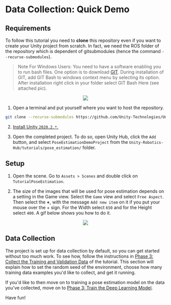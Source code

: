 # Data Collection: Quick Demo

## <a name="reqs">Requirements</a>

To follow this tutorial you need to **clone** this repository even if you want to create your Unity project from scratch. In fact, we need the ROS folder of the repository which is dependent of gitsubmodules (hence the command `--recurse-submodules`). 


>Note For Windows Users:
You need to have a software enabling you to run bash files. One option is to download [GIT](https://git-scm.com/downloads). During installation of GIT, add GIT Bash to windows context menu by selecting its option. After installation right click in your folder select GIT Bash Here (see attached pic). 
<p align="center">
<img src="Images/0_GIT_installed.images"/>
</p>


1. Open a terminal and put yourself where you want to host the repository. 
```bash
git clone --recurse-submodules https://github.com/Unity-Technologies/Unity-Robotics-Hub.git
```

2. [Install Unity `2020.2.*`.](install_unity.md)

3. Open the completed project. To do so, open Unity Hub, click the `Add` button, and select `PoseEstimationDemoProject` from the `Unity-Robotics-Hub/tutorials/pose_estimation/` folder. 

## <a name='setup'>Setup</a>

1. Open the scene. Go to `Assets > Scenes` and double click on `TutorialPoseEstimation`. 

2. The size of the images that will be used for pose estimation depends on a setting in the Game view. Select the `Game` view and select `Free Aspect`. Then select the **+**, with the message `Add new item` on it if you put your mouse over the + sign. For the Width select `650` and for the Height select `400`. A gif below shows you how to do it. 

<p align="center">
<img src="Gifs/2_aspect_ratio.gif"/>
</p>

## <a name="data-collection">Data Collection</a>
The project is set up for data collection by default, so you can get started without too much work. To see how,
follow the instructions in [Phase 3: Collect the Training and Validation Data](3_data_collection_model_training.md#step-1) of the tutorial. This section will explain how to set the random seed of the environment, choose how many training data examples you'd like to collect, and get it running. 

If you'd like to then move on to training a pose estimation model on the data you've collected, move on to [Phase 3: Train the Deep Learning Model](3_data_collection_model_training.md#step-2). 

Have fun!
